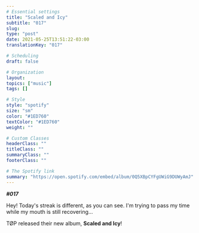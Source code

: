 ```yaml
---
# Essential settings
title: "Scaled and Icy"
subtitle: "017"
slug:
type: "post"
date: 2021-05-25T13:51:22-03:00
translationKey: "017"

# Scheduling
draft: false

# Organization
layout:
topics: ["music"]
tags: []

# Style
style: "spotify"
size: "sm"
color: "#1ED760"
textColor: "#1ED760"
weight: ""

# Custom Classes
headerClass: ""
titleClass: ""
summaryClass: ""
footerClass: ""

# The Spotify link
summary: "https://open.spotify.com/embed/album/0Q5XBpCYFgUWiG9DUWyAmJ"
---
```


***#017***

Hey! Today's streak is different, as you can see. I'm trying to pass my time while my mouth is still recovering...

TØP released their new album, **Scaled and Icy**!